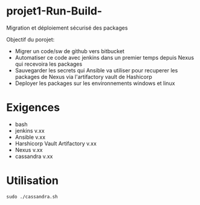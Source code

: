 # projet1-Run-Build-
Migration et déploiement sécurisé des packages

Objectif du porojet: 
- Migrer un code/sw de github vers bitbucket 
- Automatiser ce code avec jenkins dans un premier temps depuis Nexus qui recevoira les packages 
- Sauvegarder les secrets qui Ansible va utiliser pour recuperer les packages de Nexus via l'artifactory vault de Hashicorp 
- Deployer les packages sur les environnements windows et linux

# Exigences
- bash
- jenkins v.xx
- Ansible v.xx
- Harshicorp Vault Artifactory v.xx
- Nexus v.xx
- cassandra v.xx

# Utilisation
``` 
sudo ./cassandra.sh 
```